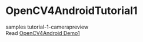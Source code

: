 # OpenCV4AndroidTutorial1
samples tutorial-1-camerapreview  
Read [OpenCV4Android Demo1](http://xiaoyaolml.github.io/2016/05/29/OpenCV4Android%E5%AD%A6%E4%B9%A0%E5%BD%95Demo1/)

